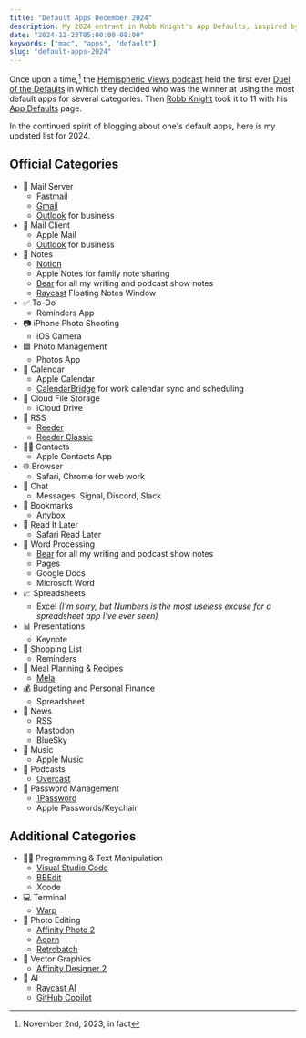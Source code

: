 ```yaml
---
title: "Default Apps December 2024"
description: My 2024 entrant in Robb Knight's App Defaults, inspired by Hemispheric Views 097 Duel of the Defaults.
date: "2024-12-23T05:00:00-08:00"
keywords: ["mac", "apps", "default"]
slug: "default-apps-2024"
---
```


Once upon a time,[^1] the [Hemispheric Views podcast](https://hemisphericviews.com) held the first ever [Duel of the Defaults](https://listen.hemisphericviews.com/097) in which they decided who was the winner at using the most default apps for several categories. Then [Robb Knight](https://rknight.me) took it to 11 with his [App Defaults](https://defaults.rknight.me) page.

In the continued spirit of blogging about one's default apps, here is my updated list for 2024.

## Official Categories

- 📮 Mail Server
  - [Fastmail](https://fastmail.com)
  - [Gmail](https://mail.google.com/)
  - [Outlook](https://outlook.live.com) for business
- 📨 Mail Client
  - Apple Mail
  - [Outlook](https://outlook.live.com) for business
- 📝 Notes
  - [Notion](https://www.notion.so/)
  - Apple Notes for family note sharing
  - [Bear](https://bear.app) for all my writing and podcast show notes
  - [Raycast](https://www.raycast.com) Floating Notes Window
- ✅ To-Do
  - Reminders App
- 📷 iPhone Photo Shooting
  - iOS Camera
- 🟦 Photo Management
  - Photos App
- 📅 Calendar
  - Apple Calendar
  - [CalendarBridge](https://calendarbridge.com/) for work calendar sync and scheduling
- 📂 Cloud File Storage
  - iCloud Drive
- 📖 RSS
  - [Reeder](https://reeder.app/)
  - [Reeder Classic](https://reeder.app/classic/)
- 👩‍🦲 Contacts
  - Apple Contacts App
- 🌐 Browser
  - Safari, Chrome for web work
- 💬 Chat
  - Messages, Signal, Discord, Slack
- 🔖 Bookmarks
  - [Anybox](https://anybox.app/)
- 📑 Read It Later
  - Safari Read Later
- 📜 Word Processing
  - [Bear](https://bear.app) for all my writing and podcast show notes
  - Pages
  - Google Docs
  - Microsoft Word
- 📈 Spreadsheets
  - Excel _(I'm sorry, but Numbers is the most useless excuse for a spreadsheet app I've ever seen)_
- 📊 Presentations
  - Keynote
- 🛒 Shopping List
  - Reminders
- 🍴 Meal Planning & Recipes
  - [Mela](https://mela.recipes)
- 💰 Budgeting and Personal Finance
  - Spreadsheet
- 📰 News
  - RSS
  - Mastodon
  - BlueSky
- 🎵 Music
  - Apple Music
- 🎤 Podcasts
  - [Overcast](https://overcast.fm)
- 🔐 Password Management
  - [1Password](https://1password.com)
  - Apple Passwords/Keychain

## Additional Categories

- 🧑‍💻 Programming & Text Manipulation
  - [Visual Studio Code](https://code.visualstudio.com)
  - [BBEdit](https://www.barebones.com/products/bbedit/)
  - Xcode
- 💻 Terminal
  - [Warp](https://www.warp.dev)
- 📸 Photo Editing
  - [Affinity Photo 2](https://affinity.serif.com/en-us/photo/)
  - [Acorn](https://flyingmeat.com/acorn/)
  - [Retrobatch](https://flyingmeat.com/retrobatch/)
- 🔷 Vector Graphics
  - [Affinity Designer 2](https://affinity.serif.com/en-us/designer/)
- 🧠 AI
  - [Raycast AI](https://www.raycast.com/pro)
  - [GitHub Copilot](https://copilot.github.com)

[^1]: November 2nd, 2023, in fact
